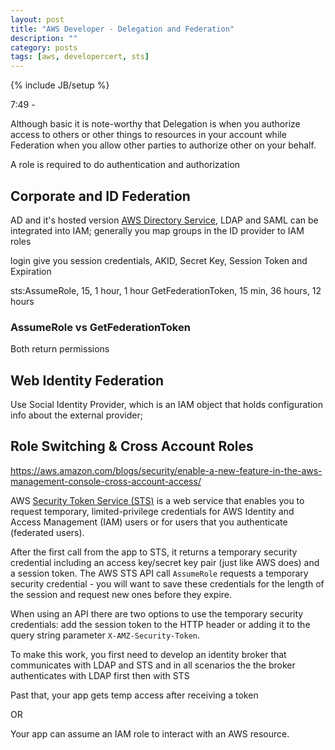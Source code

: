 ```yaml
---
layout: post
title: "AWS Developer - Delegation and Federation"
description: ""
category: posts
tags: [aws, developercert, sts]
---
```

{% include JB/setup %}

7:49 - 

Although basic it is note-worthy that Delegation is when you authorize access to others or other things to resources in your account while Federation when you allow other parties to authorize other on your behalf.

A role is required to do authentication and authorization  

## Corporate and ID Federation

AD and it's hosted version [AWS Directory Service](https://aws.amazon.com/directoryservice/), LDAP and SAML can be integrated into IAM; generally you map groups in the ID provider to IAM roles

login give you session credentials, AKID, Secret Key, Session Token and Expiration

sts:AssumeRole, 15, 1 hour, 1 hour
GetFederationToken, 15 min, 36 hours, 12 hours

### AssumeRole vs GetFederationToken

Both return permissions

## Web Identity Federation

Use Social Identity Provider, which is an IAM object that holds configuration info about the external provider; 



## Role Switching &amp; Cross Account Roles

https://aws.amazon.com/blogs/security/enable-a-new-feature-in-the-aws-management-console-cross-account-access/



AWS [Security Token Service (STS)](http://docs.aws.amazon.com/STS/latest/APIReference/Welcome.html) is a web service that enables you to request temporary, limited-privilege credentials for AWS Identity and Access Management (IAM) users or for users that you authenticate (federated users). 

After the first call from the app to STS, it returns a temporary security credential including an access key/secret key pair (just like AWS does) and a session token. The AWS STS API call `AssumeRole` requests a temporary security credential - you will want to save these credentials for the length of the session and request new ones before they expire.

When using an API there are two options to use the temporary security credentials: add the session token to the HTTP header or adding it to the query string parameter `X-AMZ-Security-Token`.

To make this work, you first need to develop an identity broker that communicates with LDAP and STS and in all scenarios the the broker authenticates with LDAP first then with STS

Past that, your app gets temp access after receiving a token

OR 

Your app can assume an IAM role to interact with an AWS resource.